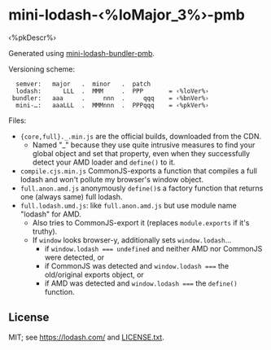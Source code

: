 ﻿
mini-lodash-‹%loMajor_3%›-pmb
===================

‹%pkDescr%›

Generated using [mini-lodash-bundler-pmb][bundler].

Versioning scheme:

```text
  semver:   major   .  minor   .  patch
  lodash:      LLL  .  MMM     .  PPP       = ‹%loVer%›
 bundler:   aaa     .     nnn  .     qqq    = ‹%bnVer%›
  mini-…:   aaaLLL  .  MMMnnn  .  PPPqqq    = ‹%pkVer%›
```

  [bundler]: (https://github.com/mk-pmb/mini-lodash-bundler-pmb)


Files:

  * `{core,full}._.min.js` are the official builds, downloaded from the CDN.
    * Named "_" because they use quite intrusive measures to find your global
      object and set that property, even when they successfully detect your
      AMD loader and `define()` to it.
  * `compile.cjs.min.js` CommonJS-exports a function that compiles a full
    lodash and won't pollute my browser's window object.
  * `full.anon.amd.js` anonymously `define()`s a factory function that
    returns one (always same) full lodash.
  * `full.lodash.umd.js`: like `full.anon.amd.js` but use module name
    "lodash" for AMD.
    * Also tries to CommonJS-export it (replaces `module.exports` if it's
      truthy).
    * If `window` looks browser-y, additionally sets `window.lodash`…
      * if `window.lodash === undefined` and neither AMD nor CommonJS were
        detected, or
      * if CommonJS was detected and `window.lodash ===` the old/original
        exports object, or
      * if AMD was detected and `window.lodash ===` the `define()` function.







License
-------

MIT; see https://lodash.com/ and [LICENSE.txt](LICENSE.txt).
